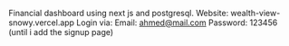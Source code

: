 Financial dashboard using next js and postgresql.
Website: wealth-view-snowy.vercel.app
Login via:
  Email: ahmed@mail.com
  Password: 123456
(until i add the signup page)
